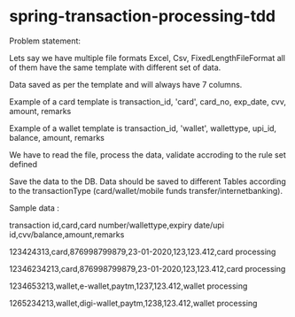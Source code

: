 # spring-transaction-processing-tdd

Problem statement:         

Lets say we have multiple file formats Excel, Csv, FixedLengthFileFormat all of them have the same template with different set of data.

Data saved as per the template and will always have 7 columns.

Example of a card template is transaction_id, 'card', card_no, exp_date, cvv, amount, remarks

Example of a wallet template is transaction_id, 'wallet', wallettype, upi_id, balance, amount, remarks

We have to read the file, process the data, validate accroding to the rule set defined

Save the data to the DB. Data should be saved to different Tables according to the transactionType (card/wallet/mobile funds transfer/internetbanking).

Sample data : 

transaction id,card,card number/wallettype,expiry date/upi id,cvv/balance,amount,remarks

123424313,card,876998799879,23-01-2020,123,123.412,card processing

12346234213,card,876998799879,23-01-2020,123,123.412,card processing

1234653213,wallet,e-wallet,paytm,1237,123.412,wallet processing

1265234213,wallet,digi-wallet,paytm,1238,123.412,wallet processing
